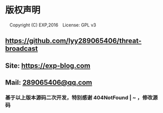 
# 版权声明
　Copyright (C) EXP,2016　License: GPL v3

## https://github.com/lyy289065406/threat-broadcast
## Site: https://exp-blog.com
## Mail: 289065406@qq.com

### 基于以上版本源码二次开发，特别感谢  404NotFound | ~ ，修改源码
